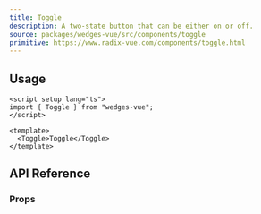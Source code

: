 ```yaml
---
title: Toggle
description: A two-state button that can be either on or off.
source: packages/wedges-vue/src/components/toggle
primitive: https://www.radix-vue.com/components/toggle.html
---
```


<ComponentPreview name="TogglePreview" />

## Usage

```vue
<script setup lang="ts">
import { Toggle } from "wedges-vue";
</script>

<template>
  <Toggle>Toggle</Toggle>
</template>
```

## API Reference

### Props
<!-- @include: ../../meta/Toggle.md -->
